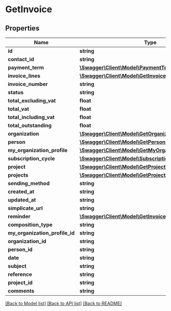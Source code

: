 # GetInvoice

## Properties

 Name                           | Type                                                                                          | Description | Notes      
--------------------------------|-----------------------------------------------------------------------------------------------|-------------|------------
 **id**                         | **string**                                                                                    |             | [optional] 
 **contact_id**                 | **string**                                                                                    |             | [optional] 
 **payment_term**               | [**\Swagger\Client\Model\PaymentTerm**](PaymentTerm.md)                                       |             | [optional] 
 **invoice_lines**              | [**\Swagger\Client\Model\GetInvoiceLine[]**](GetInvoiceLine.md)                               |             | [optional] 
 **invoice_number**             | **string**                                                                                    |             | [optional] 
 **status**                     | **string**                                                                                    |             | [optional] 
 **total_excluding_vat**        | **float**                                                                                     |             | [optional] 
 **total_vat**                  | **float**                                                                                     |             | [optional] 
 **total_including_vat**        | **float**                                                                                     |             | [optional] 
 **total_outstanding**          | **float**                                                                                     |             | [optional] 
 **organization**               | [**\Swagger\Client\Model\GetOrganizationSimple**](GetOrganizationSimple.md)                   |             | [optional] 
 **person**                     | [**\Swagger\Client\Model\GetPersonSimple**](GetPersonSimple.md)                               |             | [optional] 
 **my_organization_profile**    | [**\Swagger\Client\Model\GetMyOrganizationProfileSimple**](GetMyOrganizationProfileSimple.md) |             | [optional] 
 **subscription_cycle**         | [**\Swagger\Client\Model\SubscriptionCycle**](SubscriptionCycle.md)                           |             | [optional] 
 **project**                    | [**\Swagger\Client\Model\GetProjectSimple**](GetProjectSimple.md)                             |             | [optional] 
 **projects**                   | [**\Swagger\Client\Model\GetProjectSimple[]**](GetProjectSimple.md)                           |             | [optional] 
 **sending_method**             | **string**                                                                                    |             | [optional] 
 **created_at**                 | **string**                                                                                    |             | [optional] 
 **updated_at**                 | **string**                                                                                    |             | [optional] 
 **simplicate_url**             | **string**                                                                                    |             | [optional] 
 **reminder**                   | [**\Swagger\Client\Model\GetInvoiceReminder**](GetInvoiceReminder.md)                         |             | [optional] 
 **composition_type**           | **string**                                                                                    |             | [optional] 
 **my_organization_profile_id** | **string**                                                                                    |             | [optional] 
 **organization_id**            | **string**                                                                                    |             | [optional] 
 **person_id**                  | **string**                                                                                    |             | [optional] 
 **date**                       | **string**                                                                                    |             | [optional] 
 **subject**                    | **string**                                                                                    |             | [optional] 
 **reference**                  | **string**                                                                                    |             | [optional] 
 **project_id**                 | **string**                                                                                    |             | [optional] 
 **comments**                   | **string**                                                                                    |             | [optional] 

[[Back to Model list]](../README.md#documentation-for-models) [[Back to API list]](../README.md#documentation-for-api-endpoints) [[Back to README]](../README.md)



